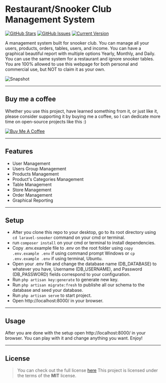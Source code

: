 # Restaurant/Snooker Club Management System

[![GitHub Stars](https://img.shields.io/github/stars/IlyasKohistani/laravel-snooker.svg)](https://github.com/IlyasKohistani/laravel-snooker/stargazers) [![GitHub Issues](https://img.shields.io/github/issues/IlyasKohistani/laravel-snooker.svg)](https://github.com/IlyasKohistani/laravel-snooker/issues) [![Current Version](https://img.shields.io/badge/version-1.0.0-green.svg)](https://github.com/IlyasKohistani/laravel-snooker)

A management system built for snooker club. You can manage all your users, products, orders, tables, users, and income. You can have a graphical beautiful report with multiple options Yearly, Monthly, and Daily. You can use the same system for a restaurant and ignore snooker tables. You are 100% allowed to use this webpage for both personal and commercial use, but NOT to claim it as your own. 


![Snapshot](https://github.com/IlyasKohistani/laravel-snooker/blob/main/public/img/snapshot.png)

---

## Buy me a coffee

Whether you use this project, have learned something from it, or just like it, please consider supporting it by buying me a coffee, so I can dedicate more time on open-source projects like this :)

<a href="https://www.buymeacoffee.com/ilyaskohistani" target="_blank"><img src="https://www.buymeacoffee.com/assets/img/custom_images/orange_img.png" alt="Buy Me A Coffee" style="height: auto !important;width: auto !important;" ></a>

---

## Features

-   User Management
-   Users Group Management
-   Products Management
-   Product's Categories Management
-   Table Management
-   Store Management
-   Order Management
-   Graphical Reporting

---

## Setup

-   After you clone this repo to your desktop, go to its root directory using `cd laravel-snooker` command on your cmd or terminal.
-   run `composer install` on your cmd or terminal to install dependencies.
-   Copy .env.example file to .env on the root folder using `copy .env.example .env` if using command prompt Windows or `cp .env.example .env` if using terminal, Ubuntu.
-   Open your .env file and change the database name (DB_DATABASE) to whatever you have, Username (DB_USERNAME), and Password (DB_PASSWORD) fields correspond to your configuration.
-   Run `php artisan key:generate` to generate new key.
-   Run `php artisan migrate:fresh` to publishe all our schema to the database and seed your database.
-   Run `php artisan serve` to start project.
-   Open http://localhost:8000/ in your browser.

---

## Usage

After you are done with the setup open http://localhost:8000/ in your browser. You can play with it and change anything you want. Enjoy!

---

## License

> You can check out the full license [here](https://github.com/IlyasKohistani/laravel-snooker/blob/master/LICENSE)
> This project is licensed under the terms of the **MIT** license.
